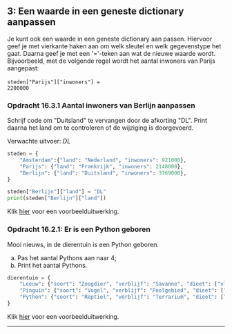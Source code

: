 
<!--H16_aanpassen-->
## 3: Een waarde in een geneste dictionary aanpassen

Je kunt ook een waarde in een geneste dictionary aan passen. Hiervoor geef je met vierkante haken aan om welk sleutel en welk gegevenstype het gaat. Daarna geef je met een '='-teken aan wat de nieuwe waarde wordt. Bijvoorbeeld, met de volgende regel wordt het aantal inwoners van Parijs aangepast:<br><br>
<code>steden["Parijs"]["inwoners"] = 2200000</code>

### Opdracht 16.3.1 Aantal inwoners van Berlijn aanpassen

<p>Schrijf code om "Duitsland" te vervangen door de afkorting "DL". Print daarna het land om te controleren of de wijziging is doorgevoerd.</p>

<p>Verwachte uitvoer: <i>DL</i></p>


```python
steden = {
    "Amsterdam":{"land": "Nederland", "inwoners": 921000},
    "Parijs": {"land": "Frankrijk", "inwoners": 2148000},
    "Berlijn": {"land": "Duitsland", "inwoners": 3769000},
}

steden["Berlijn"]["land"] = "DL"
print(steden["Berlijn"]["land"])

```




<p>Klik <a href="https://rweeda.github.io/PythonIA/docs/IA_H15_oplossingen.html#opgave1631">hier</a> voor een voorbeelduitwerking.</p>
<!-- steden["Berlijn"]["land"] = "DL"
print(steden["Berlijn"]["land"])   # Geeft "DL"
-->


### Opdracht 16.2.1: Er is een Python geboren

<p>Mooi nieuws, in de dierentuin is een Python geboren.</p>

<ol type="a">
<li>Pas het aantal Pythons aan naar 4;</li>
<li>Print het aantal Pythons.</li>
</ol>

```python
dierentuin = {
    "Leeuw": {"soort": "Zoogdier", "verblijf": "Savanne", "dieet": ["vlees"], "aantal": 2},
    "Pinguïn": {"soort": "Vogel", "verblijf": "Poolgebied", "dieet": ["vis", "kril"], "aantal": 15},
    "Python": {"soort": "Reptiel", "verblijf": "Terrarium", "dieet": ["muizen", "ratten"], "aantal": 3}
}
```


<p>Klik <a href="https://rweeda.github.io/PythonIA/docs/IA_H15_oplossingen.html#opgave164">hier</a> voor een voorbeelduitwerking.</p>
<!-- ANTWOORD
# Pas het aantal Pythons aan naar 4
dierentuin["Python"]["aantal"] = 4
print(dierentuin)
-->


------------------------